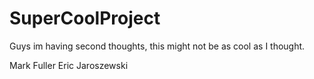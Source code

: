 # SuperCoolProject

Guys im having second thoughts, this might not be as cool as I thought.

Mark Fuller
Eric Jaroszewski
